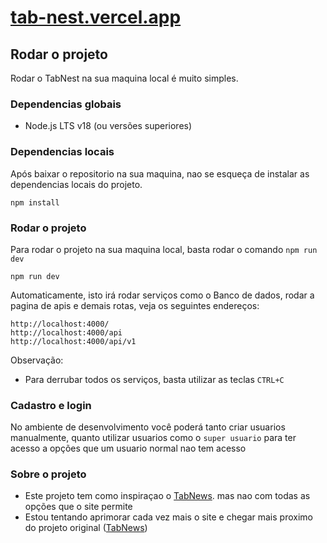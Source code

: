 # [tab-nest.vercel.app](https://tab-nest.vercel.app)

## Rodar o projeto

Rodar o TabNest na sua maquina local é muito simples.

### Dependencias globais 
- Node.js LTS v18 (ou versões superiores)

### Dependencias locais
Após baixar o repositorio na sua maquina, nao se esqueça de instalar as dependencias locais do projeto.

```
npm install
```

### Rodar o projeto

Para rodar o projeto na sua maquina local, basta rodar o comando ```npm run dev```

```
npm run dev
```

Automaticamente, isto irá rodar serviços como o Banco de dados, rodar a pagina de apis e demais rotas, veja os seguintes endereços:

```
http://localhost:4000/
http://localhost:4000/api
http://localhost:4000/api/v1
```

Observação:
- Para derrubar todos os serviços, basta utilizar as teclas ```CTRL+C```

### Cadastro e login
No ambiente de desenvolvimento você poderá tanto criar usuarios manualmente, quanto utilizar usuarios como o `super usuario` para ter acesso a opções que um usuario normal nao tem acesso

### Sobre o projeto

- Este projeto tem como inspiraçao o [TabNews](tabnest.com.br). mas nao com todas as opções que o site permite
- Estou tentando aprimorar cada vez mais o site e chegar mais proximo do projeto original ([TabNews](tabnews.com.br))
